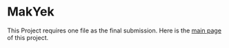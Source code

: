# MakYek
This Project requires one file as the final submission. 
Here is the [main page](https://github.com/sse2018-makyek-fun/) of this project.
